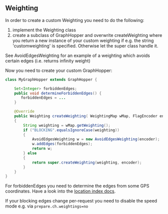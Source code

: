 ## Weighting

In order to create a custom Weighting you need to do the following:

 1. implement the Weighting class
 2. create a subclass of GraphHopper and overwrite createWeighting where you return a new instance of your custom weighting if e.g. the string 'customweighting' is specified. Otherwise let the super class handle it.

See AvoidEdgesWeighting for an example of a weighting which avoids certain edges (i.e. returns infinity weight)

Now you need to create your custom GraphHopper:

```java
class MyGraphHopper extends GraphHopper {

    Set<Integer> forbiddenEdges;
    public void determineForbiddenEdges() {
       forbiddenEdges = ...
    }

    @Override
    public Weighting createWeighting( WeightingMap wMap, FlagEncoder encoder )
    {
        String weighting = wMap.getWeighting();
        if ("BLOCKING".equalsIgnoreCase(weighting)) 
        {
            AvoidEdgesWeighting w = new AvoidEdgesWeighting(encoder);
            w.addEdges(forbiddenEdges);
            return w;
        } else 
        {
            return super.createWeighting(weighting, encoder);
        }
    }
}
```

For forbiddenEdges you need to determine the edges from some GPS coordinates. 
Have a look into the [location index docs](./location-index.md). 

If your blocking edges change per-request you need to disable the speed mode e.g. via `prepare.ch.weightings=no`
